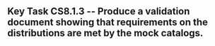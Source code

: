 ## Key Task CS8.1.3 -- Produce a validation document showing that requirements on the distributions are met by the mock catalogs.
